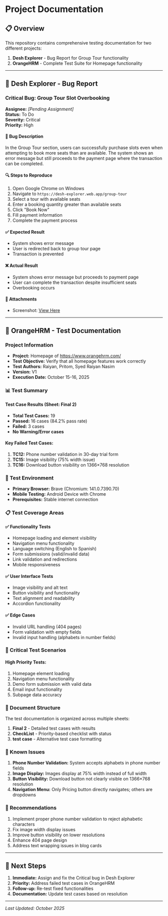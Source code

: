 # Project Documentation

## 📋 Overview

This repository contains comprehensive testing documentation for two different projects:

1. **Desh Explorer** - Bug Report for Group Tour functionality
2. **OrangeHRM** - Complete Test Suite for Homepage functionality

---

## 🐛 Desh Explorer - Bug Report

### Critical Bug: Group Tour Slot Overbooking

**Assignee:** *[Pending Assignment]*  
**Status:** To Do  
**Severity:** Critical  
**Priority:** High  

#### 🎯 Bug Description
In the Group Tour section, users can successfully purchase slots even when attempting to book more seats than are available. The system shows an error message but still proceeds to the payment page where the transaction can be completed.

#### 🔍 Steps to Reproduce
1. Open Google Chrome on Windows
2. Navigate to `https://desh-explorer.web.app/group-tour`
3. Select a tour with available seats
4. Enter a booking quantity greater than available seats
5. Click "Book Now"
6. Fill payment information
7. Complete the payment process

#### ✅ Expected Result
- System shows error message
- User is redirected back to group tour page
- Transaction is prevented

#### ❌ Actual Result
- System shows error message but proceeds to payment page
- User can complete the transaction despite insufficient seats
- Overbooking occurs

#### 📎 Attachments
- Screenshot: [View Here](https://drive.google.com/file/d/1aYDgbL0pAUQu44o-urPFxEMb2bG879OF/view?usp=drive_link)

---

## 🧪 OrangeHRM - Test Documentation

### Project Information
- **Project:** Homepage of https://www.orangehrm.com/
- **Test Objective:** Verify that all homepage features work correctly
- **Test Authors:** Raiyan, Pritom, Syed Raiyan Nasim
- **Version:** V1
- **Execution Date:** October 15-16, 2025

### 📊 Test Summary

#### Test Case Results (Sheet: Final 2)
- **Total Test Cases:** 19
- **Passed:** 16 cases (84.2% pass rate)
- **Failed:** 3 cases
- **No Warning/Error cases**

#### Key Failed Test Cases:
1. **TC12:** Phone number validation in 30-day trial form
2. **TC15:** Image visibility (75% width issue)
3. **TC16:** Download button visibility on 1366×768 resolution

### 🔧 Test Environment
- **Primary Browser:** Brave (Chromium: 141.0.7390.70)
- **Mobile Testing:** Android Device with Chrome
- **Prerequisites:** Stable internet connection

### 📋 Test Coverage Areas

#### ✅ Functionality Tests
- Homepage loading and element visibility
- Navigation menu functionality
- Language switching (English to Spanish)
- Form submissions (valid/invalid data)
- Link validation and redirections
- Mobile responsiveness

#### ✅ User Interface Tests
- Image visibility and alt text
- Button visibility and functionality
- Text alignment and readability
- Accordion functionality

#### ✅ Edge Cases
- Invalid URL handling (404 pages)
- Form validation with empty fields
- Invalid input handling (alphabets in number fields)

### 🎯 Critical Test Scenarios

#### High Priority Tests:
1. Homepage element loading
2. Navigation menu functionality
3. Demo form submission with valid data
4. Email input functionality
5. Subpage data accuracy

### 📁 Document Structure

The test documentation is organized across multiple sheets:

1. **Final 2** - Detailed test cases with results
2. **CheckList** - Priority-based checklist with status
3. **test case** - Alternative test case formatting

### 🚨 Known Issues

1. **Phone Number Validation:** System accepts alphabets in phone number fields
2. **Image Display:** Images display at 75% width instead of full width
3. **Button Visibility:** Download button not clearly visible on 1366×768 resolution
4. **Navigation Menu:** Only Pricing button directly navigates; others are dropdowns

### 📝 Recommendations

1. Implement proper phone number validation to reject alphabetic characters
2. Fix image width display issues
3. Improve button visibility on lower resolutions
4. Enhance 404 page design
5. Address text wrapping issues in blog cards

---

## 🔄 Next Steps

1. **Immediate:** Assign and fix the Critical bug in Desh Explorer
2. **Priority:** Address failed test cases in OrangeHRM
3. **Follow-up:** Re-test fixed functionalities
4. **Documentation:** Update test cases based on resolution

---

*Last Updated: October 2025*
